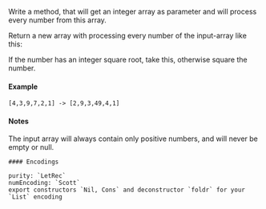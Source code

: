 Write a method, that will get an integer array as parameter and will process every number from this array.

Return a new array with processing every number of the input-array like this:

If the number has an integer square root, take this, otherwise square the number.

#### Example

```
[4,3,9,7,2,1] -> [2,9,3,49,4,1]
```

#### Notes

The input array will always contain only positive numbers, and will never be empty or null.

~~~if:lambdacalc
#### Encodings

purity: `LetRec`  
numEncoding: `Scott`  
export constructors `Nil, Cons` and deconstructor `foldr` for your `List` encoding  
~~~